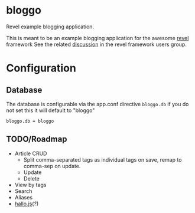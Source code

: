 # bloggo

Revel example blogging application.

This is meant to be an example blogging application for the awesome [revel](github.com/robfig/revel "revel") framework
See the related [discussion](https://groups.google.com/forum/#!topic/revel-framework/-Uy98Bsm4y8 "google groups discussion") in the revel framework users group.

# Configuration

## Database

The database is configurable via the app.conf directive `bloggo.db` if you do not set this it will default to "bloggo"

    bloggo.db = bloggo



## TODO/Roadmap 

*   Article CRUD
    * Split comma-separated tags as individual tags on save, remap to comma-sep on update.
    * Update
    * Delete
* View by tags
* Search
* Aliases
* [hallo.js](http://hallojs.org/ "inline editing")(?)
